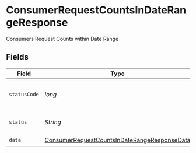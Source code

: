 # ConsumerRequestCountsInDateRangeResponse

Consumers Request Counts within Date Range


## Fields

| Field                                                                                                                   | Type                                                                                                                    | Required                                                                                                                | Description                                                                                                             | Example                                                                                                                 |
| ----------------------------------------------------------------------------------------------------------------------- | ----------------------------------------------------------------------------------------------------------------------- | ----------------------------------------------------------------------------------------------------------------------- | ----------------------------------------------------------------------------------------------------------------------- | ----------------------------------------------------------------------------------------------------------------------- |
| `statusCode`                                                                                                            | *long*                                                                                                                  | :heavy_check_mark:                                                                                                      | HTTP Response Status Code                                                                                               | 200                                                                                                                     |
| `status`                                                                                                                | *String*                                                                                                                | :heavy_check_mark:                                                                                                      | HTTP Response Status                                                                                                    | OK                                                                                                                      |
| `data`                                                                                                                  | [ConsumerRequestCountsInDateRangeResponseData](../../models/components/ConsumerRequestCountsInDateRangeResponseData.md) | :heavy_check_mark:                                                                                                      | N/A                                                                                                                     |                                                                                                                         |